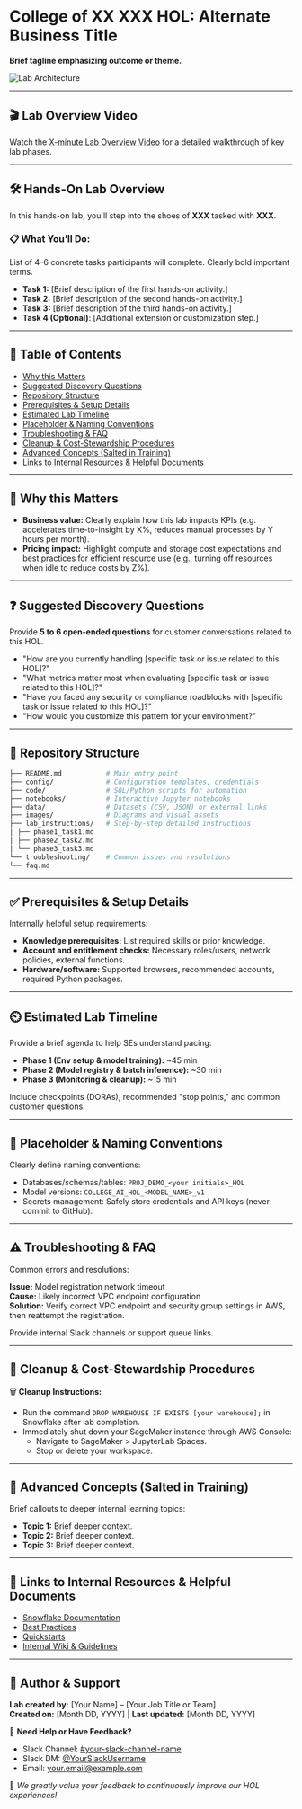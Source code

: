# College of XX XXX HOL: Alternate Business Title
**Brief tagline emphasizing outcome or theme.**

![Lab Architecture](images/architecture_diagram.png)

---

## 🎬 Lab Overview Video
Watch the [X-minute Lab Overview Video](overview.mp4) for a detailed walkthrough of key lab phases.

---

## 🛠️ Hands-On Lab Overview

In this hands-on lab, you'll step into the shoes of **XXX** tasked with **XXX**.

### 📋 What You’ll Do:
List of 4–6 concrete tasks participants will complete. Clearly bold important terms.
- **Task 1:** [Brief description of the first hands-on activity.]
- **Task 2:** [Brief description of the second hands-on activity.]
- **Task 3:** [Brief description of the third hands-on activity.]
- **Task 4 (Optional)**: [Additional extension or customization step.]
  
---

## 📖 Table of Contents

- [Why this Matters](#why-this-matters)
- [Suggested Discovery Questions](#suggested-discovery-questions)
- [Repository Structure](#repository-structure)
- [Prerequisites & Setup Details](#prerequisites--setup-details)
- [Estimated Lab Timeline](#estimated-lab-timeline)
- [Placeholder & Naming Conventions](#placeholder--naming-conventions)
- [Troubleshooting & FAQ](#troubleshooting--faq)
- [Cleanup & Cost-Stewardship Procedures](#cleanup--cost-stewardship-procedures)
- [Advanced Concepts (Salted in Training)](#advanced-concepts-salted-in-training)
- [Links to Internal Resources & Helpful Documents](#links-to-internal-resources--helpful-documents)

---

## 📌 Why this Matters

- **Business value:** Clearly explain how this lab impacts KPIs (e.g. accelerates time-to-insight by X%, reduces manual processes by Y hours per month).
- **Pricing impact:** Highlight compute and storage cost expectations and best practices for efficient resource use (e.g., turning off resources when idle to reduce costs by Z%).

---

## ❓ Suggested Discovery Questions

Provide **5 to 6 open-ended questions** for customer conversations related to this HOL.

- "How are you currently handling [specific task or issue related to this HOL]?"
- "What metrics matter most when evaluating [specific task or issue related to this HOL]?"
- "Have you faced any security or compliance roadblocks with [specific task or issue related to this HOL]?"
- "How would you customize this pattern for your environment?"

---

## 📂 Repository Structure

```bash
├── README.md           # Main entry point
├── config/             # Configuration templates, credentials
├── code/               # SQL/Python scripts for automation
├── notebooks/          # Interactive Jupyter notebooks
├── data/               # Datasets (CSV, JSON) or external links
├── images/             # Diagrams and visual assets
├── lab_instructions/   # Step-by-step detailed instructions
│ ├── phase1_task1.md
│ ├── phase2_task2.md
│ └── phase3_task3.md
└── troubleshooting/    # Common issues and resolutions
└── faq.md
```
---

## ✅ Prerequisites & Setup Details

Internally helpful setup requirements:

- **Knowledge prerequisites:** List required skills or prior knowledge.
- **Account and entitlement checks:** Necessary roles/users, network policies, external functions.
- **Hardware/software:** Supported browsers, recommended accounts, required Python packages.

---

## ⏲️ Estimated Lab Timeline

Provide a brief agenda to help SEs understand pacing:

- **Phase 1 (Env setup & model training):** ~45 min
- **Phase 2 (Model registry & batch inference):** ~30 min
- **Phase 3 (Monitoring & cleanup):** ~15 min

Include checkpoints (DORAs), recommended "stop points," and common customer questions.

---

## 🔖 Placeholder & Naming Conventions

Clearly define naming conventions:

- Databases/schemas/tables: `PROJ_DEMO_<your initials>_HOL`
- Model versions: `COLLEGE_AI_HOL_<MODEL_NAME>_v1`
- Secrets management: Safely store credentials and API keys (never commit to GitHub).

---

## ⚠️ Troubleshooting & FAQ

Common errors and resolutions:

**Issue:** Model registration network timeout  
**Cause:** Likely incorrect VPC endpoint configuration  
**Solution:** Verify correct VPC endpoint and security group settings in AWS, then reattempt the registration.

Provide internal Slack channels or support queue links.

---

## 🧹 Cleanup & Cost-Stewardship Procedures

🗑 **Cleanup Instructions:**
- Run the command `DROP WAREHOUSE IF EXISTS [your warehouse];` in Snowflake after lab completion.
- Immediately shut down your SageMaker instance through AWS Console:
  - Navigate to SageMaker > JupyterLab Spaces.
  - Stop or delete your workspace.

---

## 📘 Advanced Concepts (Salted in Training)

Brief callouts to deeper internal learning topics:

- **Topic 1:** Brief deeper context.
- **Topic 2:** Brief deeper context.
- **Topic 3:** Brief deeper context.

---

## 🔗 Links to Internal Resources & Helpful Documents

- [Snowflake Documentation](#)
- [Best Practices](#)
- [Quickstarts](#)
- [Internal Wiki & Guidelines](#)

---

## 👤 Author & Support

**Lab created by:** [Your Name] – [Your Job Title or Team]  
**Created on:** [Month DD, YYYY] | **Last updated:** [Month DD, YYYY]

💬 **Need Help or Have Feedback?**  
- Slack Channel: [#your-slack-channel-name](https://your-slack-channel-link)  
- Slack DM: [@YourSlackUsername](https://your-direct-slack-profile-link)  
- Email: [your.email@example.com](mailto:your.email@example.com)

🌟 *We greatly value your feedback to continuously improve our HOL experiences!*
